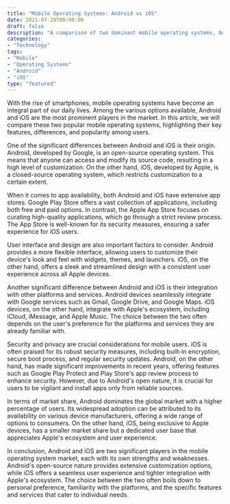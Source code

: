 ```yaml
--- 
title: "Mobile Operating Systems: Android vs iOS" 
date: 2021-07-28T00:00:00 
draft: false 
description: "A comparison of two dominant mobile operating systems, Android and iOS, highlighting their key features, differences, and popularity among users." 
categories: 
- "Technology" 
tags: 
- "Mobile" 
- "Operating Systems" 
- "Android" 
- "iOS" 
type: "featured" 
--- 
```


With the rise of smartphones, mobile operating systems have become an integral part of our daily lives. Among the various options available, Android and iOS are the most prominent players in the market. In this article, we will compare these two popular mobile operating systems, highlighting their key features, differences, and popularity among users.

One of the significant differences between Android and iOS is their origin. Android, developed by Google, is an open-source operating system. This means that anyone can access and modify its source code, resulting in a high level of customization. On the other hand, iOS, developed by Apple, is a closed-source operating system, which restricts customization to a certain extent.

When it comes to app availability, both Android and iOS have extensive app stores. Google Play Store offers a vast collection of applications, including both free and paid options. In contrast, the Apple App Store focuses on curating high-quality applications, which go through a strict review process. The App Store is well-known for its security measures, ensuring a safer experience for iOS users.

User interface and design are also important factors to consider. Android provides a more flexible interface, allowing users to customize their device's look and feel with widgets, themes, and launchers. iOS, on the other hand, offers a sleek and streamlined design with a consistent user experience across all Apple devices.

Another significant difference between Android and iOS is their integration with other platforms and services. Android devices seamlessly integrate with Google services such as Gmail, Google Drive, and Google Maps. iOS devices, on the other hand, integrate with Apple's ecosystem, including iCloud, iMessage, and Apple Music. The choice between the two often depends on the user's preference for the platforms and services they are already familiar with.

Security and privacy are crucial considerations for mobile users. iOS is often praised for its robust security measures, including built-in encryption, secure boot process, and regular security updates. Android, on the other hand, has made significant improvements in recent years, offering features such as Google Play Protect and Play Store's app review process to enhance security. However, due to Android's open nature, it is crucial for users to be vigilant and install apps only from reliable sources.

In terms of market share, Android dominates the global market with a higher percentage of users. Its widespread adoption can be attributed to its availability on various device manufacturers, offering a wide range of options to consumers. On the other hand, iOS, being exclusive to Apple devices, has a smaller market share but a dedicated user base that appreciates Apple's ecosystem and user experience.

In conclusion, Android and iOS are two significant players in the mobile operating system market, each with its own strengths and weaknesses. Android's open-source nature provides extensive customization options, while iOS offers a seamless user experience and tighter integration with Apple's ecosystem. The choice between the two often boils down to personal preference, familiarity with the platforms, and the specific features and services that cater to individual needs.
